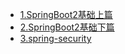 - [1.SpringBoot2基础上篇](/java/spring/1.SpringBoot2基础上篇.md)
- [2.SpringBoot2基础下篇](/java/spring/2.SpringBoot2基础下篇.md)
- [3.spring-security](/java/spring/3.spring-security.md)